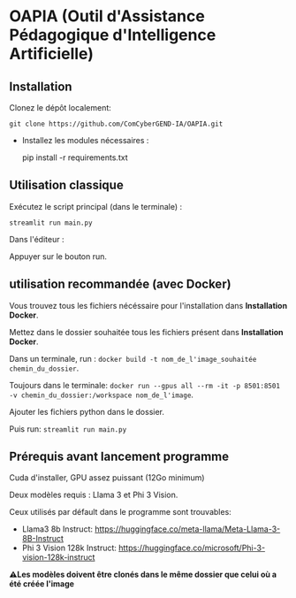# OAPIA (Outil d'Assistance Pédagogique d'Intelligence Artificielle)

## Installation
Clonez le dépôt localement:

`git clone https://github.com/ComCyberGEND-IA/OAPIA.git`

- Installez les modules nécessaires :

  pip install -r requirements.txt


## Utilisation classique
Exécutez le script principal (dans le terminale) :

`streamlit run main.py`

Dans l'éditeur :

Appuyer sur le bouton run.

## utilisation recommandée (avec Docker)

Vous trouvez tous les fichiers nécéssaire pour l'installation dans **Installation Docker**.

Mettez dans le dossier souhaitée tous les fichiers présent dans **Installation Docker**.

Dans un terminale, run : `docker build -t nom_de_l'image_souhaitée chemin_du_dossier`.

Toujours dans le terminale: `docker run --gpus all --rm -it -p 8501:8501 -v chemin_du_dossier:/workspace nom_de_l'image`. 

Ajouter les fichiers python dans le dossier.


Puis run: `streamlit run main.py`


## Prérequis avant lancement programme

Cuda d'installer, GPU assez puissant (12Go minimum)

Deux modèles requis : Llama 3 et Phi 3 Vision.

Ceux utilisés par défault dans le programme sont trouvables:

- Llama3 8b Instruct: https://huggingface.co/meta-llama/Meta-Llama-3-8B-Instruct
- Phi 3 Vision 128k Instruct: https://huggingface.co/microsoft/Phi-3-vision-128k-instruct

**⚠️Les modèles doivent être clonés dans le même dossier que celui où a été créée l'image**
